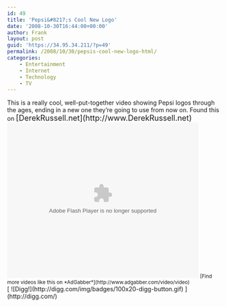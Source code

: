 ```yaml
---
id: 49
title: 'Pepsi&#8217;s Cool New Logo'
date: '2008-10-30T16:44:00+00:00'
author: Frank
layout: post
guid: 'https://34.95.34.211/?p=49'
permalink: /2008/10/30/pepsis-cool-new-logo-html/
categories:
    - Entertainment
    - Internet
    - Technology
    - TV
---
```


<div src="v5"><div>This is a really cool, well-put-together video showing Pepsi logos through the ages, ending in a new one they’re going to use from now on. Found this on <span class="Apple-style-span" style="font-size: 18px; ">[DerekRussell.net](http://www.DerekRussell.net)</span></div><div><embed allowfullscreen="true" allowscriptaccess="always" flashvars="config_url=http%3A%2F%2Fwww.adgabber.com%2Fvideo%2Fvideo%2FshowPlayerConfig%3Fid%3D546804%253AVideo%253A127547%26x%3DNnXFXTKSz1vBc0FJ5JfEaO3dY5EAiHIz&video_smoothing=on&autoplay=off" height="364" pluginspage="http://www.macromedia.com/go/getflashplayer" scale="noscale" src="http://static.ning.com/adgabber/widgets/video/flvplayer/flvplayer.swf?v=3.7.6%3A10555" type="application/x-shockwave-flash" width="448" wmode="transparent"></embed>  
<small>[Find more videos like this on *AdGabber*](http://www.adgabber.com/video/video)</small></div>[  
![Digg!](http://digg.com/img/badges/100x20-digg-button.gif)  ](http://digg.com/)

</div>